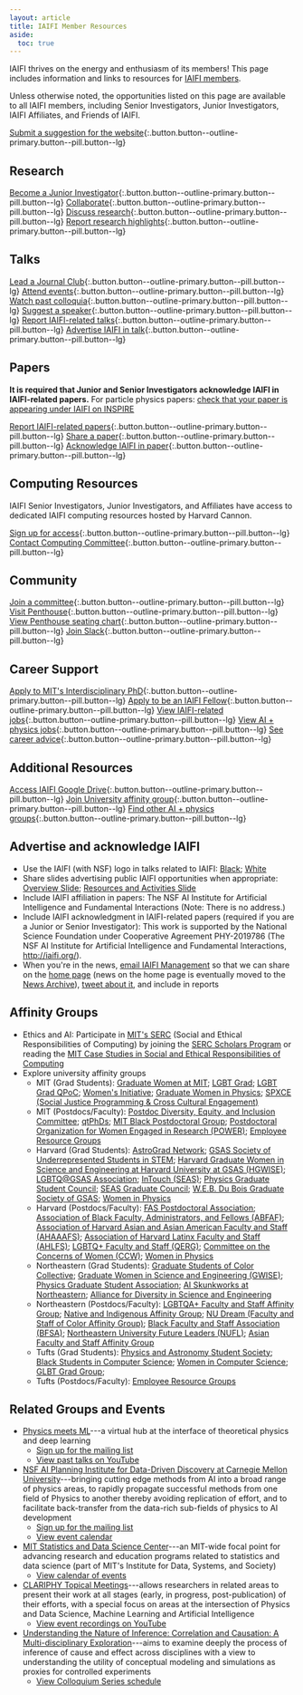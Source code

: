 ```yaml
---
layout: article
title: IAIFI Member Resources
aside:
  toc: true
---
```



IAIFI thrives on the energy and enthusiasm of its members! This page includes information and links to resources for [IAIFI members](https://docs.google.com/document/d/1RjddJR6ER4mlXq438C5RkAIv-ZisUPwibTm52-2o_Yw/edit?usp=sharing). 

<!---
* [Understand Levels of Involvement](#understand-levels-of-involvement)
* [Join an IAIFI Committee](#join-an-iaifi-committee)
* [Become an IAIFI Junior Investigator](#become-an-iaifi-junior-investigator)
* [Lead an IAIFI Journal Club](#lead-an-iaifi-journal-club)
* [Attend IAIFI Discussion Seminars and Public Colloquia](#attend-iaifi-discussion-seminars-and-public-colloquia)
* [Collaborate on IAIFI Research Projects](#collaborate-on-iaifi-research-projects)
* [Utilize IAIFI Computing Resources](#utilize-iaifi-computing-resources)
* [Share Achievements with IAIFI Management](#share-achievements-with-iaifi-management)
* [Advertise and Acknowledge IAIFI](#advertise-and-acknowledge-iaifi)
* [Be a Guest in the IAIFI Penthouse](#be-a-guest-in-the-iaifi-penthouse)
* [Access the IAIFI Google Drive](#access-the-iaifi-google-drive)
* [Explore Career and PhD Opportunities](#explore-career-and-phd-opportunities)
* [Get Involved Beyond IAIFI](#get-involved-beyond-iaifi) 
--->

Unless otherwise noted, the opportunities listed on this page are available to all IAIFI members, including Senior Investigators, Junior Investigators, IAIFI Affiliates, and Friends of IAIFI.

<!---

## Understand Levels of Involvement

Unless otherwise noted, the opportunities listed on this page are available to members at all levels of involvement in IAIFI.  


Unless otherwise noted, these opportunities are available to all IAIFI members, including those who report their IAIFI-related activities to the NSF (Senior Investigators, Junior Investigator, and IAIFI Affiliate) and those who do not (Friends of IAIFI).


There are various levels at which you can be involved in IAIFI.  

**Senior Investigators, Junior Investigators, IAIFI Affiliates**:  Members in these categories must report their IAIFI-related activities to the NSF.
{:.info}

**Friend of IAIFI**:  Friends of IAIFI cannot receive NSF funding and have no reporting requirements, but are welcome to participate in internal IAIFI activities.
{:.info}

Unless otherwise noted, the opportunities listed on this page are available to members at *all* levels of involvement in IAIFI.

 
<p align="center">
    <img src="images/levels-of-involvement.png" hspace="20" vspace="20" />
</p>
--->


[Submit a suggestion for the website](https://app.smartsheet.com/b/form/cb1e1ec990d34a318122451fcc11d9b2){:.button.button--outline-primary.button--pill.button--lg}

## Research

[Become a Junior Investigator](https://app.smartsheet.com/b/form/3351b081785743ceac66a7294546b558){:.button.button--outline-primary.button--pill.button--lg} [Collaborate](/people.html){:.button.button--outline-primary.button--pill.button--lg} [Discuss research](https://app.slack.com/client/T014QUZ5ANQ/C051K41NCLT){:.button.button--outline-primary.button--pill.button--lg} [Report research highlights](https://app.smartsheet.com/b/form/fa6d56eb2dec4b5993cd23ac99d910a7){:.button.button--outline-primary.button--pill.button--lg}

## Talks

[Lead a Journal Club](https://forms.gle/zfpT4QQdXg8tu6VB7){:.button.button--outline-primary.button--pill.button--lg} [Attend events](events-calendar.html){:.button.button--outline-primary.button--pill.button--lg} [Watch past colloquia](https://youtube.com/playlist?list=PLBY0ED2StbGZtEAbnyZz9p3pK31qHLXmq){:.button.button--outline-primary.button--pill.button--lg} [Suggest a speaker](https://docs.google.com/forms/d/1SeaGUpoMZOGRJgcW3Utx_VZh9GTtXVOsYH1AAvrvxTY/edit){:.button.button--outline-primary.button--pill.button--lg} [Report IAIFI-related talks](https://app.smartsheet.com/b/form/fa6d56eb2dec4b5993cd23ac99d910a7){:.button.button--outline-primary.button--pill.button--lg} [Advertise IAIFI in talk](#advertise-and-acknowledge-iaifi){:.button.button--outline-primary.button--pill.button--lg}

## Papers

**It is required that Junior and Senior Investigators acknowledge IAIFI in IAIFI-related papers.** For particle physics papers: [check that your paper is appearing under IAIFI on INSPIRE](https://inspirehep.net/institutions/1862936?ui-citation-summary=true)

[Report IAIFI-related papers](https://app.smartsheet.com/b/form/fa6d56eb2dec4b5993cd23ac99d910a7){:.button.button--outline-primary.button--pill.button--lg} [Share a paper](https://app.slack.com/client/T014QUZ5ANQ/C051XS52ZFT){:.button.button--outline-primary.button--pill.button--lg} [Acknowledge IAIFI in paper](#advertise-and-acknowledge-iaifi){:.button.button--outline-primary.button--pill.button--lg}

## Computing Resources
IAIFI Senior Investigators, Junior Investigators, and Affiliates have access to dedicated IAIFI computing resources hosted by Harvard Cannon.

[Sign up for access](https://docs.google.com/document/d/1LiON6txM3wKGF7mJFKwDrwa6MREsuZV_UdclD0bvvr4/edit?usp=share_link){:.button.button--outline-primary.button--pill.button--lg} [Contact Computing Committee](mailto:iaifi-compute@mit.edu){:.button.button--outline-primary.button--pill.button--lg}

## Community

[Join a committee](/committees.html){:.button.button--outline-primary.button--pill.button--lg} [Visit Penthouse](https://app.smartsheet.com/b/form/49c21bb886164fc1a51f1ef6e9e130a8){:.button.button--outline-primary.button--pill.button--lg} [View Penthouse seating chart](https://docs.google.com/presentation/d/16aVEtwVf0Ull6qo_UC7bR20YQYIO9KHS/edit?usp=sharing&ouid=100405968312486369078&rtpof=true&sd=true){:.button.button--outline-primary.button--pill.button--lg} [Join Slack](mailto:iaifi-pm@mit.edu){:.button.button--outline-primary.button--pill.button--lg}

## Career Support

[Apply to MIT's Interdisciplinary PhD](https://physics.mit.edu/academic-programs/graduate-students/psds-phd/){:.button.button--outline-primary.button--pill.button--lg} [Apply to be an IAIFI Fellow](fellows.html){:.button.button--outline-primary.button--pill.button--lg} [View IAIFI-related jobs](https://iaifi.org/job-board.html#iaifi-jobs){:.button.button--outline-primary.button--pill.button--lg} [View AI + physics jobs](https://iaifi.org/job-board.html){:.button.button--outline-primary.button--pill.button--lg} [See career advice](https://iaifi.org/career-support.html){:.button.button--outline-primary.button--pill.button--lg}

## Additional Resources

[Access IAIFI Google Drive](https://drive.google.com/drive/folders/1KCCp9BpUL_GsvPGiWoJt976X0YkSEVDC?usp=sharing){:.button.button--outline-primary.button--pill.button--lg} [Join University affinity group](#affinity-groups){:.button.button--outline-primary.button--pill.button--lg} [Find other AI + physics groups](#related-groups-and-events){:.button.button--outline-primary.button--pill.button--lg}

## Advertise and acknowledge IAIFI
  * Use the IAIFI (with NSF) logo in talks related to IAIFI: [Black](images/iaifi-nsf-logo-black.pdf);  [White](images/iaifi-nsf-logo-white.pdf)
  * Share slides advertising public IAIFI opportunities when appropriate: [Overview Slide](images/iaifi-oneslide-overview.pdf); [Resources and Activities Slide](images/iaifi-oneslide-resources.pdf)
  * Include IAIFI affiliation in papers: The NSF AI Institute for Artificial Intelligence and Fundamental Interactions (Note: There is no address.)
  * Include IAIFI acknowledgment in IAIFI-related papers (required if you are a Junior or Senior Investigator): This work is supported by the National Science Foundation under Cooperative Agreement PHY-2019786 (The NSF AI Institute for Artificial Intelligence and Fundamental Interactions, http://iaifi.org/). 
  * When you're in the news, [email IAIFI Management](mailto:iaifi@mit.edu) so that we can share on the [home page](index.html) (news on the home page is eventually moved to the [News Archive](iaifi-news.html)), [tweet about it](https://twitter.com/iaifi_news), and include in reports

<!--
* Get Involved Beyond IAIFI: We encourage IAIFI members to be involved in programs and initiatives not affiliated with IAIFI, but which can provide new insights and value to the IAIFI community, including sharing relevant events and best practices.  If you have other suggestions for ways the IAIFI community can be involved beyond IAIFI, [email IAIFI Management](mailto:iaifi@mit.edu).
* <img class="image" src="images/zulip-icon-128x128.png" align="right" style="max-width:128px;width:10%" hspace="10" vspace="10"/> IAIFI utilizes [Zulip](https://zulip.com) for informal communication among members. Zulip is an open-source modern team chat app designed to keep both live and asynchronous conversations organized. [Follow these instructions](https://docs.google.com/document/d/1RjddJR6ER4mlXq438C5RkAIv-ZisUPwibTm52-2o_Yw/edit?usp=sharing) to sign up for the IAIFI Zulip if you are an IAIFI member. 
-->

## Affinity Groups

* Ethics and AI: Participate in [MIT's SERC](https://computing.mit.edu/cross-cutting/social-and-ethical-responsibilities-of-computing/) (Social and Ethical Responsibilities of Computing) by joining the [SERC Scholars Program](https://computing.mit.edu/cross-cutting/social-and-ethical-responsibilities-of-computing/serc-scholars-program/) or reading the [MIT Case Studies in Social and Ethical Responsibilities of Computing](https://mit-serc.pubpub.org)
* Explore university affinity groups
   * MIT (Grad Students): [Graduate Women at MIT](https://gsc.mit.edu/gwamit/); [LGBT Grad](https://stuff.mit.edu/afs/athena/activity/l/lgbtgrad/www/); [LGBT Grad QPoC](http://grad-qpoc-admin@mit.edu/); [Women's Initiative](http://web.mit.edu/wi/); [Graduate Women in Physics](http://web.mit.edu/physics/wphys/index.html); [SPXCE (Social Justice Programming & Cross Cultural Engagement)](https://studentlife.mit.edu/spxce)
   * MIT (Postdocs/Faculty): [Postdoc Diversity, Equity, and Inclusion Committee](https://pda.mit.edu/resources/diversity/); [qtPhDs](https://qtphds.mit.edu); [MIT Black Postdoctoral Group](https://bpg.mit.edu); [Postdoctoral Organization for Women Engaged in Research (POWER)](https://pda.mit.edu/events/power/); [Employee Resource Groups](https://hr.mit.edu/diversity-equity-inclusion/ergs)
   * Harvard (Grad Students): [AstroGrad Network](https://engage.gsas.harvard.edu/organization/agn); [GSAS Society of Underrepresented Students in STEM](https://engage.gsas.harvard.edu/organization/gsuss); [Harvard Graduate Women in Science and Engineering at Harvard University at GSAS (HGWISE)](https://engage.gsas.harvard.edu/organization/hgwise); [LGBTQ@GSAS Association](https://engage.gsas.harvard.edu/organization/lgtbq); [InTouch (SEAS)](https://engage.gsas.harvard.edu/organization/intouch); [Physics Graduate Student Council](https://engage.gsas.harvard.edu/organization/pgsc); [SEAS Graduate Council](https://engage.gsas.harvard.edu/organization/seas); [W.E.B. Du Bois Graduate Society of GSAS](https://engage.gsas.harvard.edu/organization/webdubois); [Women in Physics](https://women.physics.harvard.edu)
   * Harvard (Postdocs/Faculty): [FAS Postdoctoral Association](https://postdoc.fas.harvard.edu/PDA); [Association of Black Faculty, Administrators, and Fellows (ABFAF)](https://employeeresourcegroups.harvard.edu/abfaf); [Association of Harvard Asian and Asian American Faculty and Staff (AHAAAFS)](https://employeeresourcegroups.harvard.edu/ahaaafs); [Association of Harvard Latinx Faculty and Staff (AHLFS)](https://employeeresourcegroups.harvard.edu/ahlfs); [LGBTQ+ Faculty and Staff (QERG)](https://employeeresourcegroups.harvard.edu/qerg); [Committee on the Concerns of Women (CCW)](https://employeeresourcegroups.harvard.edu/ccw); [Women in Physics](https://women.physics.harvard.edu)
   * Northeastern (Grad Students): [Graduate Students of Color Collective](https://neu.campuslabs.com/engage/organization/graduate-students-of-color-collective); [Graduate Women in Science and Engineering (GWISE)](https://coe.northeastern.edu/orgs/gwise-graduate-women-in-science-and-engineering/); [Physics Graduate Student Association](https://giving.northeastern.edu/live/profiles/927-club-physics-graduate-student-association); [AI Skunkworks at Northeastern](https://neu-ai-skunkworks.github.io/about-us.html); [Alliance for Diversity in Science and Engineering](https://neu.campuslabs.com/engage/organization/alliance-for-diversity-in-science-and-engineering)
   * Northeastern (Postdocs/Faculty): [LGBTQA+ Faculty and Staff Affinity Group](https://provost.northeastern.edu/odei/affinity/lgbtqa/#_ga=2.239745219.1711678861.1634830744-36578417.1634830500); [Native and Indigenous Affinity Group](https://provost.northeastern.edu/odei/affinity/native/#_ga=2.202046673.1711678861.1634830744-36578417.1634830500); [NU Dream (Faculty and Staff of Color Affinity Group)](https://provost.northeastern.edu/odei/affinity/nudream/#_ga=2.266932302.1711678861.1634830744-36578417.1634830500); [Black Faculty and Staff Association (BFSA)](https://provost.northeastern.edu/odei/affinity/nu-bfs/); [Northeastern University Future Leaders (NUFL)](https://provost.northeastern.edu/odei/affinity/nufl/); [Asian Faculty and Staff Affinity Group](https://provost.northeastern.edu/odei/affinity/asian-faculty-staff/)
   * Tufts (Grad Students): [Physics and Astronomy Student Society](http://sites.tufts.edu/gpass/); [Black Students in Computer Science](https://hlbranch.wixsite.com/tuftsbscs); [Women in Computer Science](https://wicstufts.wixsite.com/wicstufts); [GLBT Grad Group](https://signup.e2ma.net/signup/1879669/1758137/); 
   * Tufts (Postdocs/Faculty): [Employee Resource Groups](https://diversity.tufts.edu/resources/employee-resource-groups/)

## Related Groups and Events
  * [Physics meets ML](http://www.physicsmeetsml.org)---a virtual hub at the interface of theoretical physics and deep learning
    * [Sign up for the mailing list](https://docs.google.com/forms/d/e/1FAIpQLSf1j2NdpOFerq0CjtbzXqyTI8m8gm136g0AwrFsXy9PnfVAAg/viewform)
    * [View past talks on YouTube](https://www.youtube.com/channel/UCEugr9SHEXmvG8bg6e3y_bw?view_as=subscriber)
  * [NSF AI Planning Institute for Data-Driven Discovery at Carnegie Mellon University](https://www.cmu.edu/ai-physics-institute/)---bringing cutting edge methods from AI into a broad range of physics areas, to rapidly propagate successful methods from one field of Physics to another thereby avoiding replication of effort, and to facilitate back-transfer from the data-rich sub-fields of physics to AI development
    * [Sign up for the mailing list](https://lists.andrew.cmu.edu/mailman/listinfo/physics-ai)
    * [View event calendar](https://www.cmu.edu/ai-physics-institute/events/index.html)
  * [MIT Statistics and Data Science Center](https://stat.mit.edu/about/)---an MIT-wide focal point for advancing research and education programs related to statistics and data science (part of MIT's Institute for Data, Systems, and Society)
    * [View calendar of events](https://stat.mit.edu/calendar/)
  * [CLARIPHY Topical Meetings](https://clariphy.org/topical.html)---allows researchers in related areas to present their work at all stages (early, in progress, post-publication) of their efforts, with a special focus on areas at the intersection of Physics and Data Science, Machine Learning and Artificial Intelligence
    * [View event recordings on YouTube](https://www.youtube.com/channel/UCcInpW4QuVE4NMeRf-FEV9Q)
  * [Understanding the Nature of Inference: Correlation and Causation: A Multi-disciplinary Exploration](https://inferenceproject.yale.edu)---aims to examine deeply the process of inference of cause and effect across disciplines with a view to understanding the utility of conceptual modeling and simulations as proxies for controlled experiments
    * [View Colloquium Series schedule](https://inferenceproject.yale.edu/colloquium-series)

<!---
Information on available tools from industry partners.
--->



<!--
In the future include opportunities for outreach, mentoring, community events, etc.
-->